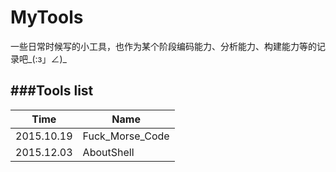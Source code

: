 # MyTools

一些日常时候写的小工具，也作为某个阶段编码能力、分析能力、构建能力等的记录吧\_(:з」∠)\_

###Tools list
---

Time | Name 
-----|------
2015.10.19 | Fuck_Morse_Code
2015.12.03 | AboutShell

